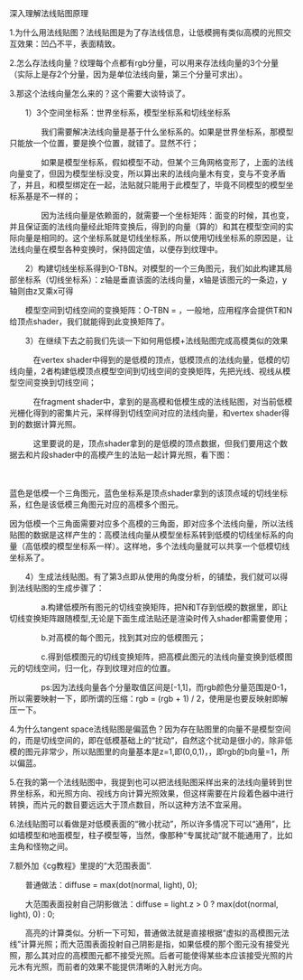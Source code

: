 深入理解法线贴图原理


1.为什么用法线贴图？法线贴图是为了存法线信息，让低模拥有类似高模的光照交互效果：凹凸不平，表面精致。

2.怎么存法线向量？纹理每个点都有rgb分量，可以用来存法线向量的3个分量（实际上是存2个分量，因为是单位法线向量，第三个分量可求出）。

3.那这个法线向量怎么来的？这个需要大谈特谈了。

　　1）3个空间坐标系：世界坐标系，模型坐标系和切线坐标系

　　　　我们需要解决法线向量是基于什么坐标系的。如果是世界坐标系，那模型只能放一个位置，要是换个位置，就错了。显然不行；

　　　　如果是模型坐标系，假如模型不动，但某个三角网格变形了，上面的法线向量变了，但因为模型坐标没变，所以算出来的法线向量木有变，变与不变矛盾了，并且，和模型绑定在一起，法贴就只能用于此模型了，毕竟不同模型的模型坐标系基是不一样的；

　　　　因为法线向量是依赖面的，就需要一个坐标矩阵：面变的时候，其也变，并且保证面的法线向量经此矩阵变换后，得到的向量（算的）和其在模型空间的实际向量是相同的。这个坐标系就是切线坐标系，所以使用切线坐标系的原因是，让法线向量在模型各种变换时，保持固定值，以便存到纹理中。

　　2）构建切线坐标系得到O-TBN。对模型的一个三角图元，我们如此构建其局部坐标系（切线坐标系）：z轴是垂直该面的法线向量，x轴是该图元的一条边，y轴则由z叉乘x可得

　　模型空间到切线空间的变换矩阵：O-TBN =   ，一般地，应用程序会提供T和N给顶点shader，我们就能得到此变换矩阵了。

　　3）在继续下去之前我们先谈一下如何用低模+法线贴图完成高模类似的效果

　　　在vertex shader中得到的是低模的顶点，低模顶点的法线向量，低模的切线向量，2者构建低模顶点模型空间到切线空间的变换矩阵，先把光线、视线从模型空间变换到切线空间；

　　　在fragment shader中，拿到的是高模和低模生成的法线贴图，对当前低模光栅化得到的密集片元，采样得到切线空间对应的法线向量，和vertex shader得到的数据计算光照。

　　　这里要说的是，顶点shader拿到的是低模的顶点数据，但我们要用这个数据去和片段shader中的高模产生的法贴一起计算光照，看下图：

　　

蓝色是低模一个三角图元，蓝色坐标系是顶点shader拿到的该顶点域的切线坐标系，红色是该低模三角图元对应的高模多个图元。

因为低模一个三角面需要对应多个高模的三角面，即对应多个法线向量，所以法线贴图的数据是这样产生的：高模法线向量从模型坐标系转到低模的切线坐标系的向量（高低模的模型坐标系一样）。这样地，多个法线向量就可以共享一个低模切线坐标系了。

　　4）生成法线贴图。有了第3点即从使用的角度分析，的铺垫，我们就可以得到法线贴图的生成步骤了：

　　　　a.构建低模所有图元的切线变换矩阵，把N和T存到低模的数据里，即让切线变换矩阵跟随模型,无论是下面生成法贴还是渲染时传入shader都需要使用；

　　　　b.对高模的每个图元，找到其对应的低模图元；

　　　　c.得到低模图元的切线变换矩阵，把高模此图元的法线向量变换到低模图元的切线空间，归一化，存到纹理对应的位置。

　　　　ps:因为法线向量各个分量取值区间是[-1,1]，而rgb颜色分量范围是0-1，所以需要映射一下，即所谓的压缩：rgb = (rgb + 1) / 2，使用是也要反映射即解压一下。

4.为什么tangent space法线贴图是偏蓝色？因为存在贴图里的向量不是模型空间的，而是切线空间的，即在低模基础上的“扰动”，自然这个扰动是很小的，除非低模的图元非常少，所以贴图里的向量基本是z=1,即(0,0,1)，，即rgb的b向量=1，所以偏蓝。

5.在我的第一个法线贴图中，我提到也可以把法线贴图采样出来的法线向量转到世界坐标系，和光照方向、视线方向计算光照效果，但这样需要在片段着色器中进行转换，而片元的数目要远远大于顶点数目，所以这种方法不宜采用。

6.法线贴图可以看做是对低模表面的“微小扰动”，所以许多情况下可以“通用”，比如墙模型和地面模型，柱子模型等，当然，像那种“专属扰动”就不能通用了，比如主角和怪物之间。

7.额外加《cg教程》里提的“大范围表面”.

　　普通做法：diffuse = max(dot(normal, light), 0);

　　大范围表面投射自己阴影做法：diffuse = light.z > 0 ? max(dot(normal, light), 0) :  0;

　　高亮的计算类似。分析一下可知，普通做法就是直接根据“虚拟的高模图元法线”计算光照；而大范围表面投射自己阴影是指，如果低模的那个图元没有接受光照，那么其对应的高模图元都不接受光照。后者可能使得某些本应该接受光照的片元木有光照，而前者的效果不能提供清晰的入射光方向。